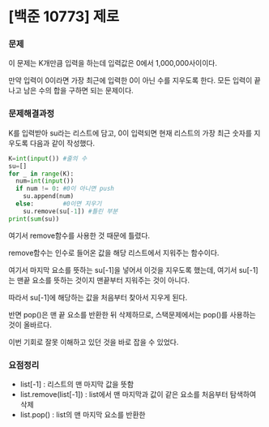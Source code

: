 # [백준 10773] 제로

### 문제

이 문제는 K개만큼 입력을 하는데 입력값은 0에서 1,000,000사이이다.

만약 입력이 0이라면 가장 최근에 입력한 0이 아닌 수를 지우도록 한다. 모든 입력이 끝나고 남은 수의 합을 구하면 되는 문제이다.



### 문제해결과정

K를 입력받아 su라는 리스트에 담고, 0이 입력되면 현재 리스트의 가장 최근 숫자를 지우도록 다음과 같이 작성했다. 

```python
K=int(input()) #줄의 수
su=[]
for _ in range(K):
  num=int(input())
  if num != 0: #0이 아니면 push
    su.append(num)
  else:        #0이면 지우기
    su.remove(su[-1]) #틀린 부분
print(sum(su))
```

여기서 remove함수를 사용한 것 때문에 틀렸다.

remove함수는 인수로 들어온 값을 해당 리스트에서 지워주는 함수이다.

여기서 마지막 요소를 뜻하는 su[-1]을 넣어서 이것을 지우도록 했는데, 여기서 su[-1]는 맨끝 요소를 뜻하는 것이지 맨끝부터 지워주는 것이 아니다.

따라서 su[-1]에 해당하는 값을 처음부터 찾아서 지우게 된다.

반면 pop()은 맨 끝 요소를 반환한 뒤 삭제하므로, 스택문제에서는 pop()를 사용하는 것이 올바르다.

이번 기회로 잘못 이해하고 있던 것을 바로 잡을 수 있었다.

### 요점정리

* list[-1] : 리스트의 맨 마지막 값을 뜻함
* list.remove(list[-1]) : list에서 맨 마지막과 값이 같은 요소를 처음부터 탐색하여 삭제
* list.pop() : list의 맨 마지막 요소를 반환한 


